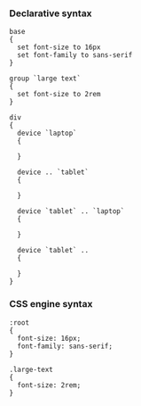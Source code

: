 ### Declarative syntax
```
base
{
  set font-size to 16px
  set font-family to sans-serif
}

group `large text`
{
  set font-size to 2rem
}

div
{
  device `laptop`
  {

  }

  device .. `tablet`
  {

  }

  device `tablet` .. `laptop`
  {

  }

  device `tablet` ..
  {

  }
}
```

### CSS engine syntax
```
:root
{
  font-size: 16px;
  font-family: sans-serif;
}

.large-text
{
  font-size: 2rem;
}


```